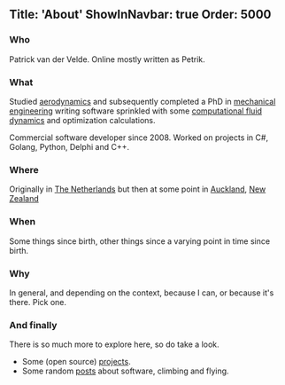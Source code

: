 Title: 'About'
ShowInNavbar: true
Order: 5000
---

### Who

Patrick van der Velde. Online mostly written as Petrik.

### What

Studied [aerodynamics](https://www.tudelft.nl/en/lr/) and subsequently completed a PhD in [mechanical engineering](https://www.auckland.ac.nz/en/engineering/about-the-faculty/mechanical-engineering.html) writing software
sprinkled with some [computational fluid dynamics](https://en.wikipedia.org/wiki/Computational_fluid_dynamics) and optimization calculations.

Commercial software developer since 2008. Worked on projects in C#, Golang, Python, Delphi and C++.

### Where

Originally in [The Netherlands](https://en.wikipedia.org/wiki/Netherlands) but then at some point
in [Auckland](https://en.wikipedia.org/wiki/Auckland), [New Zealand](https://en.wikipedia.org/wiki/New_zealand)

### When

Some things since birth, other things since a varying point in time since birth.


### Why

In general, and depending on the context, because I can, or because it's there. Pick one.


### And finally

There is so much more to explore here, so do take a look.

* Some (open source) [projects](/projects.html).
* Some random [posts](/index.html) about software, climbing and flying.

